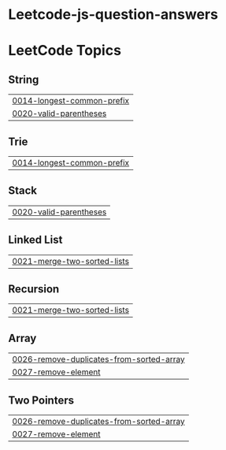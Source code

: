 # Leetcode-js-question-answers
<!---LeetCode Topics Start-->
# LeetCode Topics
## String
|  |
| ------- |
| [0014-longest-common-prefix](https://github.com/Divyanlr/Leetcode-js-question-answers/tree/master/0014-longest-common-prefix) |
| [0020-valid-parentheses](https://github.com/Divyanlr/Leetcode-js-question-answers/tree/master/0020-valid-parentheses) |
## Trie
|  |
| ------- |
| [0014-longest-common-prefix](https://github.com/Divyanlr/Leetcode-js-question-answers/tree/master/0014-longest-common-prefix) |
## Stack
|  |
| ------- |
| [0020-valid-parentheses](https://github.com/Divyanlr/Leetcode-js-question-answers/tree/master/0020-valid-parentheses) |
## Linked List
|  |
| ------- |
| [0021-merge-two-sorted-lists](https://github.com/Divyanlr/Leetcode-js-question-answers/tree/master/0021-merge-two-sorted-lists) |
## Recursion
|  |
| ------- |
| [0021-merge-two-sorted-lists](https://github.com/Divyanlr/Leetcode-js-question-answers/tree/master/0021-merge-two-sorted-lists) |
## Array
|  |
| ------- |
| [0026-remove-duplicates-from-sorted-array](https://github.com/Divyanlr/Leetcode-js-question-answers/tree/master/0026-remove-duplicates-from-sorted-array) |
| [0027-remove-element](https://github.com/Divyanlr/Leetcode-js-question-answers/tree/master/0027-remove-element) |
## Two Pointers
|  |
| ------- |
| [0026-remove-duplicates-from-sorted-array](https://github.com/Divyanlr/Leetcode-js-question-answers/tree/master/0026-remove-duplicates-from-sorted-array) |
| [0027-remove-element](https://github.com/Divyanlr/Leetcode-js-question-answers/tree/master/0027-remove-element) |
<!---LeetCode Topics End-->